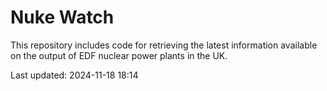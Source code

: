 # Nuke Watch

This repository includes code for retrieving the latest information available on the output of EDF nuclear power plants in the UK.

Last updated: 2024-11-18 18:14
